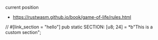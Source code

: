 current position 
                                                      
- https://rustwasm.github.io/book/game-of-life/rules.html



// #[link_section = "hello"]
pub static SECTION: [u8; 24] = *b"This is a custom section";
